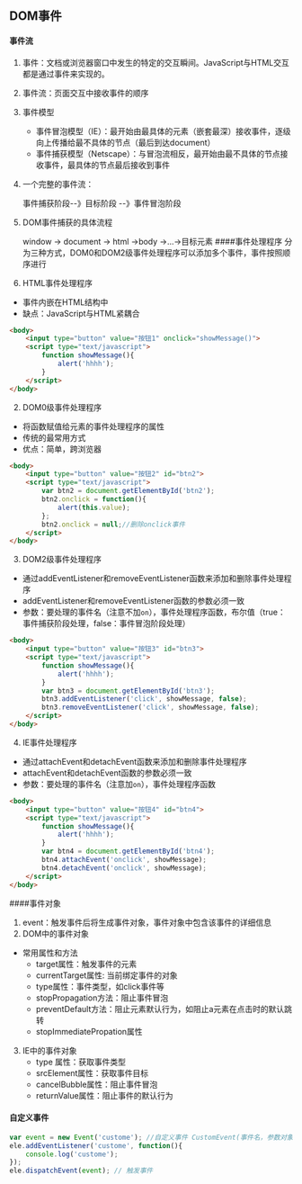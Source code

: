 ## DOM事件

#### 事件流
1. 事件：文档或浏览器窗口中发生的特定的交互瞬间。JavaScript与HTML交互都是通过事件来实现的。

2. 事件流：页面交互中接收事件的顺序

3. 事件模型
   - 事件冒泡模型（IE）：最开始由最具体的元素（嵌套最深）接收事件，逐级向上传播给最不具体的节点（最后到达document）
   - 事件捕获模型（Netscape）：与冒泡流相反，最开始由最不具体的节点接收事件，最具体的节点最后接收到事件

4. 一个完整的事件流：

   事件捕获阶段--》目标阶段 --》事件冒泡阶段

5. DOM事件捕获的具体流程

   window -> document -> html ->body ->...->目标元素
####事件处理程序
分为三种方式，DOM0和DOM2级事件处理程序可以添加多个事件，事件按照顺序进行
1. HTML事件处理程序
  - 事件内嵌在HTML结构中
  - 缺点：JavaScript与HTML紧耦合
```html
<body>
	<input type="button" value="按钮1" onclick="showMessage()">
	<script type="text/javascript">
		function showMessage(){
			alert('hhhh');
		}
	</script>
</body>
```
2. DOM0级事件处理程序
  - 将函数赋值给元素的事件处理程序的属性
  - 传统的最常用方式
  - 优点：简单，跨浏览器
```html
<body>
	<input type="button" value="按钮2" id="btn2">
	<script type="text/javascript">
		var btn2 = document.getElementById('btn2');
		btn2.onclick = function(){
			alert(this.value);
		};
		btn2.onclick = null;//删除onclick事件
	</script>
</body>
```
3. DOM2级事件处理程序
  - 通过addEventListener和removeEventListener函数来添加和删除事件处理程序
  - addEventListener和removeEventListener函数的参数必须一致
  - 参数：要处理的事件名（注意不加`on`），事件处理程序函数，布尔值（true：事件捕获阶段处理，false：事件冒泡阶段处理）
```html
<body>
	<input type="button" value="按钮3" id="btn3">
	<script type="text/javascript">
		function showMessage(){
			alert('hhhh');
		}
		var btn3 = document.getElementById('btn3');
		btn3.addEventListener('click', showMessage, false);
		btn3.removeEventListener('click', showMessage, false);
	</script>
</body>
```
4. IE事件处理程序
  - 通过attachEvent和detachEvent函数来添加和删除事件处理程序
  - attachEvent和detachEvent函数的参数必须一致
  - 参数：要处理的事件名（注意加`on`），事件处理程序函数
```html
<body>
	<input type="button" value="按钮4" id="btn4">
	<script type="text/javascript">
		function showMessage(){
			alert('hhhh');
		}
		var btn4 = document.getElementById('btn4');
		btn4.attachEvent('onclick', showMessage);
		btn4.detachEvent('onclick', showMessage);
	</script>
</body> 
```
####事件对象
1. event：触发事件后将生成事件对象，事件对象中包含该事件的详细信息
2. DOM中的事件对象
- 常用属性和方法
  - target属性：触发事件的元素
  - currentTarget属性: 当前绑定事件的对象
  - type属性：事件类型，如click事件等
  - stopPropagation方法：阻止事件冒泡
  - preventDefault方法：阻止元素默认行为，如阻止a元素在点击时的默认跳转
  - stopImmediatePropation属性

3. IE中的事件对象
   - type 属性：获取事件类型
   - srcElement属性：获取事件目标
   - cancelBubble属性：阻止事件冒泡
   - returnValue属性：阻止事件的默认行为

#### 自定义事件

```javascript
var event = new Event('custome'); //自定义事件 CustomEvent(事件名，参数对象)
ele.addEventListener('custome', function(){
    console.log('custome');
});
ele.dispatchEvent(event); // 触发事件
```